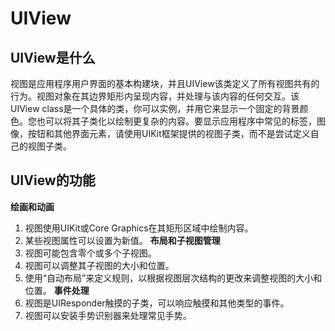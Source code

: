 # UIView

## UIView是什么
视图是应用程序用户界面的基本构建块，并且UIView该类定义了所有视图共有的行为。视图对象在其边界矩形内呈现内容，并处理与该内容的任何交互。该UIView class是一个具体的类，你可以实例，并用它来显示一个固定的背景颜色。您也可以将其子类化以绘制更复杂的内容。要显示应用程序中常见的标签，图像，按钮和其他界面元素，请使用UIKit框架提供的视图子类，而不是尝试定义自己的视图子类。

## UIView的功能
**绘画和动画**
 1. 视图使用UIKit或Core Graphics在其矩形区域中绘制内容。
 2. 某些视图属性可以设置为新值。
**布局和子视图管理**
 1. 视图可能包含零个或多个子视图。
 2. 视图可以调整其子视图的大小和位置。
 3. 使用“自动布局”来定义规则，以根据视图层次结构的更改来调整视图的大小和位置。
**事件处理**
 1. 视图是UIResponder触摸的子类，可以响应触摸和其他类型的事件。
 2. 视图可以安装手势识别器来处理常见手势。